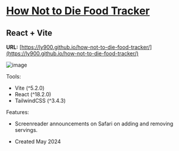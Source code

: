 # [How Not to Die Food Tracker](https://ly900.github.io/how-not-to-die-food-tracker/)
## React + Vite

**URL:** [https://ly900.github.io/how-not-to-die-food-tracker/](https://ly900.github.io/how-not-to-die-food-tracker/)

![image](https://ly900.github.io/how-not-to-die-food-tracker/assets/how-not-to-die.png)

Tools:
- Vite (^5.2.0)
- React (^18.2.0)
- TailwindCSS (^3.4.3)

Features:
- Screenreader announcements on Safari on adding and removing servings. 

- Created May 2024
